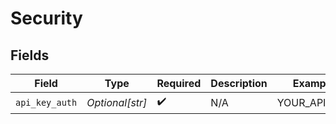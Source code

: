 # Security


## Fields

| Field              | Type               | Required           | Description        | Example            |
| ------------------ | ------------------ | ------------------ | ------------------ | ------------------ |
| `api_key_auth`     | *Optional[str]*    | :heavy_check_mark: | N/A                | YOUR_API_KEY       |